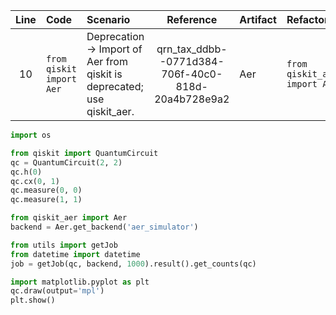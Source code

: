 | Line | Code | Scenario | Reference | Artifact | Refactoring |
| :--: | :--- | :------- | :-------: | :------- | :---------- |
| 10 | `from qiskit import Aer` | Deprecation -> Import of Aer from qiskit is deprecated; use qiskit_aer. | qrn_tax_ddbb--0771d384-706f-40c0-818d-20a4b728e9a2 | Aer | `from qiskit_aer import Aer` |

```python
import os

from qiskit import QuantumCircuit 
qc = QuantumCircuit(2, 2)
qc.h(0)
qc.cx(0, 1)
qc.measure(0, 0)
qc.measure(1, 1)

from qiskit_aer import Aer
backend = Aer.get_backend('aer_simulator')

from utils import getJob
from datetime import datetime
job = getJob(qc, backend, 1000).result().get_counts(qc)

import matplotlib.pyplot as plt
qc.draw(output='mpl')
plt.show()
```